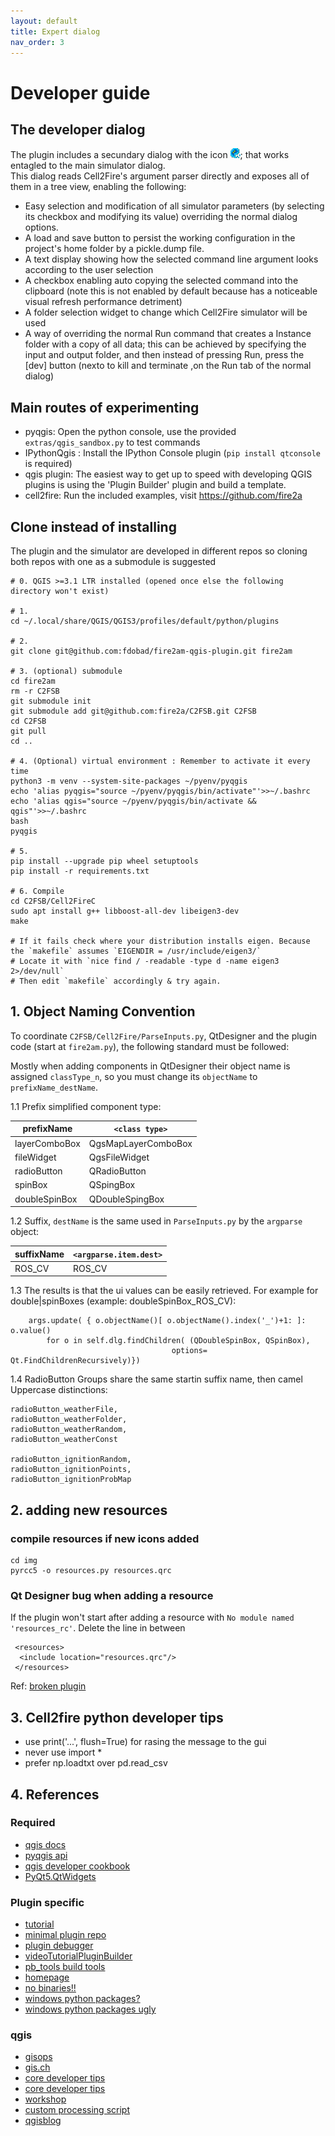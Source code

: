```yaml
---
layout: default
title: Expert dialog
nav_order: 3
---
```


# Developer guide

## The developer dialog

The plugin includes a secundary dialog with the icon ![img/icon_dev.png](img/icon_dev.png); that works entagled to the main simulator dialog.  
This dialog reads Cell2Fire's argument parser directly and exposes all of them in a tree view, enabling the following:  
- Easy selection and modification of all simulator parameters (by selecting its checkbox and modifying its value) overriding the normal dialog options.  
- A load and save button to persist the working configuration in the project's home folder by a pickle.dump file.  
- A text display showing how the selected command line argument looks according to the user selection  
- A checkbox enabling auto copying the selected command into the clipboard (note this is not enabled by default because has a noticeable visual refresh performance detriment)  
- A folder selection widget to change which Cell2Fire simulator will be used
- A way of overriding the normal Run command that creates a Instance folder with a copy of all data; this can be achieved by specifying the input and output folder, and then instead of pressing Run, press the [dev] button (nexto to kill and terminate ,on the Run tab of the normal dialog)

## Main routes of experimenting

- pyqgis: Open the python console, use the provided `extras/qgis_sandbox.py` to test commands  
- IPythonQgis : Install the IPython Console plugin (`pip install qtconsole` is required)  
- qgis plugin: The easiest way to get up to speed with developing QGIS plugins is using the 'Plugin Builder' plugin and build a template.  
- cell2fire: Run the included examples, visit https://github.com/fire2a 

## Clone instead of installing
The plugin and the simulator are developed in different repos so cloning both repos with one as a submodule is suggested  

    # 0. QGIS >=3.1 LTR installed (opened once else the following directory won't exist)

    # 1. 
    cd ~/.local/share/QGIS/QGIS3/profiles/default/python/plugins

    # 2. 
    git clone git@github.com:fdobad/fire2am-qgis-plugin.git fire2am

    # 3. (optional) submodule
    cd fire2am
    rm -r C2FSB
    git submodule init
    git submodule add git@github.com:fire2a/C2FSB.git C2FSB
    cd C2FSB
    git pull
    cd ..

    # 4. (Optional) virtual environment : Remember to activate it every time
    python3 -m venv --system-site-packages ~/pyenv/pyqgis
    echo 'alias pyqgis="source ~/pyenv/pyqgis/bin/activate"'>>~/.bashrc
    echo 'alias qgis="source ~/pyenv/pyqgis/bin/activate && qgis"'>>~/.bashrc
    bash
    pyqgis

    # 5.
    pip install --upgrade pip wheel setuptools
    pip install -r requirements.txt

    # 6. Compile
    cd C2FSB/Cell2FireC
    sudo apt install g++ libboost-all-dev libeigen3-dev
    make
     
    # If it fails check where your distribution installs eigen. Because the `makefile` assumes `EIGENDIR = /usr/include/eigen3/`  
    # Locate it with `nice find / -readable -type d -name eigen3 2>/dev/null`  
    # Then edit `makefile` accordingly & try again.  

## 1. Object Naming Convention
To coordinate `C2FSB/Cell2Fire/ParseInputs.py`, QtDesigner and the plugin code (start at `fire2am.py`), the following standard must be followed: 

Mostly when adding components in QtDesigner their object name is assigned `classType_n`, so you must change its `objectName` to `prefixName_destName`.  

1.1 Prefix simplified component type: 

| prefixName	| 	`<class type>` |
| --- | --- |
| layerComboBox	|	QgsMapLayerComboBox |
| fileWidget	|	QgsFileWidget |
| radioButton	|	QRadioButton |
| spinBox	|	QSpingBox |
| doubleSpinBox	|	QDoubleSpingBox |

1.2 Suffix, `destName` is the same used in `ParseInputs.py` by the `argparse` object:

| suffixName 	|	`<argparse.item.dest>` |
| --- | --- |
| ROS_CV	|	ROS_CV |

1.3 The results is that the ui values can be easily retrieved. For example for double|spinBoxes (example: doubleSpinBox_ROS_CV):

        args.update( { o.objectName()[ o.objectName().index('_')+1: ]: o.value() 
            for o in self.dlg.findChildren( (QDoubleSpinBox, QSpinBox), 
                                        options= Qt.FindChildrenRecursively)})

1.4 RadioButton Groups share the same startin suffix name, then camel Uppercase distinctions:  

	radioButton_weatherFile, 
	radioButton_weatherFolder, 
	radioButton_weatherRandom, 
	radioButton_weatherConst
	
	radioButton_ignitionRandom, 
	radioButton_ignitionPoints, 
	radioButton_ignitionProbMap

## 2. adding new resources
### compile resources if new icons added
```
cd img
pyrcc5 -o resources.py resources.qrc
```
### Qt Designer bug when adding a resource
If the plugin won't start after adding a resource with `No module named 'resources_rc'`.
Delete the line in between 
```
 <resources>
  <include location="resources.qrc"/>
 </resources>
```
Ref: [broken plugin](https://gis.stackexchange.com/questions/271848/the-plug-in-is-broken-no-module-named-resources)

## 3. Cell2fire python developer tips
- use print('...', flush=True) for rasing the message to the gui
- never use import *
- prefer np.loadtxt over pd.read_csv

## 4. References
### Required
- [qgis docs](https://docs.qgis.org/latest/en/docs/index.html)
- [pyqgis api](https://www.qgis.org/pyqgis/master/index.html)
- [qgis developer cookbook](https://docs.qgis.org/latest/en/docs/pyqgis_developer_cookbook/intro.html)
- [PyQt5.QtWidgets](https://www.riverbankcomputing.com/static/Docs/PyQt5/api/qtwidgets/qtwidgets-module.html)
### Plugin specific
- [tutorial](https://gis-ops.com/qgis-3-plugin-tutorial-plugin-development-reference-guide/)
- [minimal plugin repo](https://github.com/wonder-sk/qgis-minimal-plugin)
- [plugin debugger](https://github.com/wonder-sk/qgis-first-aid-plugin)
- [videoTutorialPluginBuilder](https://opensourceoptions.com/lesson/build-and-deploy-a-plugin-with-plugin-builder-and-pb_tool/)
- [pb_tools build tools](https://github.com/g-sherman/plugin_build_tool)
- [homepage](https://plugins.qgis.org/)
- [no binaries!!](https://plugins.qgis.org/publish/)
- [windows python packages?](https://landscapearchaeology.org/2018/installing-python-packages-in-qgis-3-for-windows/)
- [windows python packages ugly](https://www.lutraconsulting.co.uk/blog/2016/03/02/installing-third-party-python-modules-in-qgis-windows/)
### qgis
- [gisops](https://gis-ops.com/qgis-3-plugin-tutorial-background-processing/)
- [gis.ch](https://www.opengis.ch/2018/06/22/threads-in-pyqgis3/)
- [core developer tips](https://woostuff.wordpress.com/)
- [core developer tips](http://nyalldawson.net/)
- [workshop](https://madmanwoo.gitlab.io/foss4g-python-workshop/)
- [custom processing script](https://madmanwoo.gitlab.io/foss4g-python-workshop/processing/)
- [qgisblog](https://kartoza.com/search?q=qgis)
